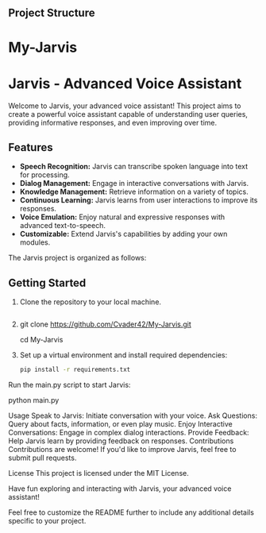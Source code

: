 
## Project Structure
# My-Jarvis

# Jarvis - Advanced Voice Assistant

Welcome to Jarvis, your advanced voice assistant! This project aims to create a powerful voice assistant capable of understanding user queries, providing informative responses, and even improving over time.

## Features

- **Speech Recognition:** Jarvis can transcribe spoken language into text for processing.
- **Dialog Management:** Engage in interactive conversations with Jarvis.
- **Knowledge Management:** Retrieve information on a variety of topics.
- **Continuous Learning:** Jarvis learns from user interactions to improve its responses.
- **Voice Emulation:** Enjoy natural and expressive responses with advanced text-to-speech.
- **Customizable:** Extend Jarvis's capabilities by adding your own modules.

The Jarvis project is organized as follows:


## Getting Started

1. Clone the repository to your local machine.
    ```bash
2. git clone https://github.com/Cvader42/My-Jarvis.git
  
   
   cd My-Jarvis

3. Set up a virtual environment and install required dependencies:

   ```bash
   pip install -r requirements.txt
Run the main.py script to start Jarvis:

python main.py

Usage
Speak to Jarvis: Initiate conversation with your voice.
Ask Questions: Query about facts, information, or even play music.
Enjoy Interactive Conversations: Engage in complex dialog interactions.
Provide Feedback: Help Jarvis learn by providing feedback on responses.
Contributions
Contributions are welcome! If you'd like to improve Jarvis, feel free to submit pull requests.

License
This project is licensed under the MIT License.

Have fun exploring and interacting with Jarvis, your advanced voice assistant!


Feel free to customize the README further to include any additional details specific to your project.
